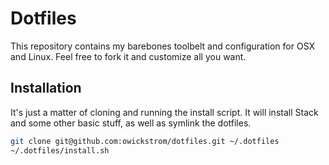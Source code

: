 # Dotfiles

This repository contains my barebones toolbelt and configuration for OSX and
Linux. Feel free to fork it and customize all you want.

## Installation

It's just a matter of cloning and running the install script. It will install
Stack and some other basic stuff, as well as symlink the dotfiles.

```bash
git clone git@github.com:owickstrom/dotfiles.git ~/.dotfiles
~/.dotfiles/install.sh
```
